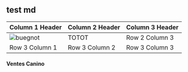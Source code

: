 ## test md

| Column 1 Header | Column 2 Header | Column 3 Header |
| --------------- | --------------- | --------------- |
|  ![buegnot](https://github.com/antoinecourtin/seminaire_M2_InfoCom_ParisNanterre_2021/blob/main/ressources/beugnot.png?raw=true) | TOTOT | Row 2 Column 3 |
| Row 3 Column 1 | Row 3 Column 2 | Row 3 Column 3 |


#### Ventes Canino 



